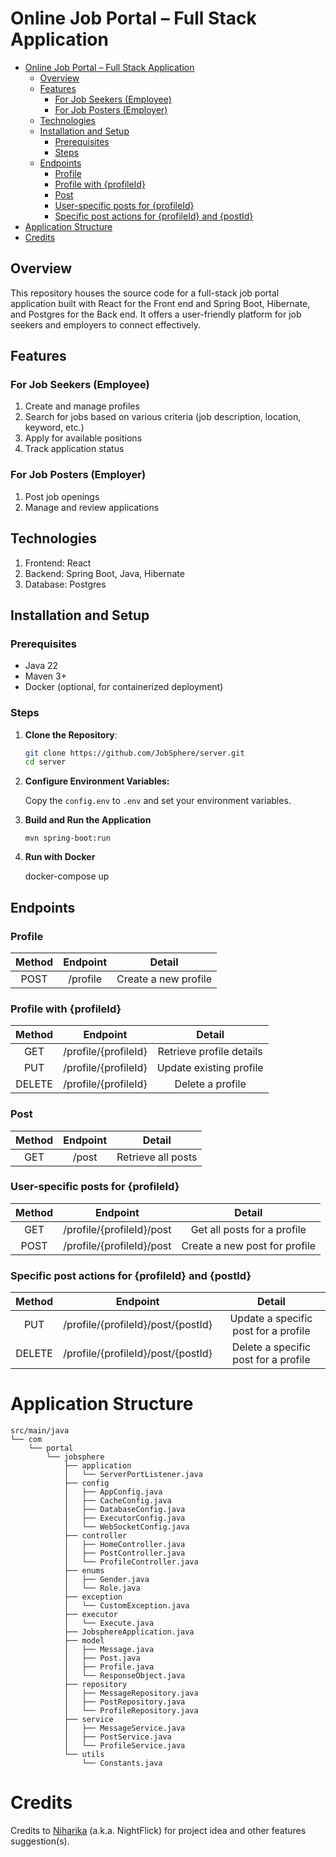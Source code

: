   # Online Job Portal – Full Stack Application
<!-- TOC -->
* [Online Job Portal – Full Stack Application](#online-job-portal--full-stack-application)
  * [Overview](#overview)
  * [Features](#features)
    * [For Job Seekers (Employee)](#for-job-seekers-employee)
    * [For Job Posters (Employer)](#for-job-posters-employer)
  * [Technologies](#technologies)
  * [Installation and Setup](#installation-and-setup)
    * [Prerequisites](#prerequisites)
    * [Steps](#steps)
  * [Endpoints](#endpoints)
    * [Profile](#profile)
    * [Profile with {profileId}](#profile-with-profileid)
    * [Post](#post)
    * [User-specific posts for {profileId}](#user-specific-posts-for-profileid)
    * [Specific post actions for {profileId} and {postId}](#specific-post-actions-for-profileid-and-postid)
* [Application Structure](#application-structure)
* [Credits](#credits)
<!-- TOC -->
## Overview

This repository houses the source code for a full-stack job portal application built with React for the Front end
and Spring Boot, Hibernate, and Postgres for the Back end. It offers a user-friendly platform for job seekers
and employers to connect effectively.

## Features

### For Job Seekers (Employee)
1. Create and manage profiles
2. Search for jobs based on various criteria (job description, location, keyword, etc.)
3. Apply for available positions
4. Track application status

### For Job Posters (Employer)
1. Post job openings
2. Manage and review applications

## Technologies

1. Frontend: React
2. Backend: Spring Boot, Java, Hibernate
3. Database: Postgres

## Installation and Setup

### Prerequisites
- Java 22
- Maven 3+
- Docker (optional, for containerized deployment)

### Steps
1. **Clone the Repository**:
   ```sh
   git clone https://github.com/JobSphere/server.git
   cd server
   ```
2. **Configure Environment Variables:**

   Copy the `config.env` to `.env` and set your environment variables.


1. **Build and Run the Application**

   `mvn spring-boot:run`


1. **Run with Docker**

    docker-compose up

## Endpoints

### Profile
| Method | Endpoint  |         Detail          |
|:------:|:---------:|:-----------------------:|
|  POST  | /profile  |  Create a new profile   |

### Profile with {profileId}
| Method |        Endpoint         |          Detail           |
|:------:|:-----------------------:|:-------------------------:|
|  GET   |  /profile/{profileId}   | Retrieve profile details  |
|  PUT   |  /profile/{profileId}   |  Update existing profile  |
| DELETE |  /profile/{profileId}   |     Delete a profile      |

### Post
| Method | Endpoint |       Detail        |
|:------:|:--------:|:-------------------:|
|  GET   |  /post   | Retrieve all posts  |

### User-specific posts for {profileId}
| Method |          Endpoint          |             Detail             |
|:------:|:--------------------------:|:------------------------------:|
|  GET   | /profile/{profileId}/post  |  Get all posts for a profile   |
|  POST  | /profile/{profileId}/post  | Create a new post for profile  |

### Specific post actions for {profileId} and {postId}
| Method |              Endpoint               |                 Detail                 |
|:------:|:-----------------------------------:|:--------------------------------------:|
|  PUT   | /profile/{profileId}/post/{postId}  |  Update a specific post for a profile  |
| DELETE | /profile/{profileId}/post/{postId}  |  Delete a specific post for a profile  |

# Application Structure
```
src/main/java
└── com
    └── portal
        └── jobsphere
            ├── application
            │   └── ServerPortListener.java
            ├── config
            │   ├── AppConfig.java
            │   ├── CacheConfig.java
            │   ├── DatabaseConfig.java
            │   ├── ExecutorConfig.java
            │   └── WebSocketConfig.java
            ├── controller
            │   ├── HomeController.java
            │   ├── PostController.java
            │   └── ProfileController.java
            ├── enums
            │   ├── Gender.java
            │   └── Role.java
            ├── exception
            │   └── CustomException.java
            ├── executor
            │   └── Execute.java
            ├── JobsphereApplication.java
            ├── model
            │   ├── Message.java
            │   ├── Post.java
            │   ├── Profile.java
            │   └── ResponseObject.java
            ├── repository
            │   ├── MessageRepository.java
            │   ├── PostRepository.java
            │   └── ProfileRepository.java
            ├── service
            │   ├── MessageService.java
            │   ├── PostService.java
            │   └── ProfileService.java
            └── utils
                └── Constants.java
```


# Credits
Credits to [Niharika](https://github.com/Niharika2803) (a.k.a. NightFlick) for project idea and other features suggestion(s).